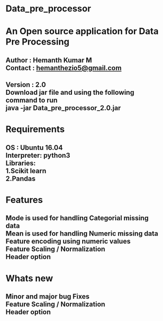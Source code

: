Data_pre_processor
================== 
An Open source application for Data Pre Processing
================================================== 
Author : Hemanth Kumar M  
Contact : hemanthezio5@gmail.com  
----------------------------------
Version : 2.0   
Download jar file and using the following command to run      
java -jar Data_pre_processor_2.0.jar   
------------------------------------  

Requirements
=================  
OS : Ubuntu 16.04  
Interpreter: python3  
Libraries:  
1.Scikit learn  
2.Pandas  
--------------------------  
Features  
========
Mode is used for handling Categorial missing data   
Mean is used for handling Numeric missing data     
Feature encoding using numeric values   
Feature Scaling / Normalization  
Header option  
--------------------------------------  
Whats new    
========= 
Minor and major bug Fixes  
Feature Scaling / Normalization  
Header option  
-------------------------------------
